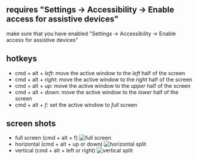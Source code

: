## requires "Settings -> Accessibility -> Enable access for assistive devices"

make sure that you have enabled "Settings -> Accessibility -> Enable access for assistive devices"

## hotkeys

+ cmd + alt + *left*: move the active window to the *left* half of the screen
+ cmd + alt + *right*: move the active window to the *right* half of the screen
+ cmd + alt + *up*: move the active window to the *upper* half of the screen
+ cmd + alt + *down*: move the active window to the *lower* half of the screen
+ cmd + alt + *f*: set the active window to *full* screen 

## screen shots

+ full screen (cmd + alt + f) ![full screen](http://img42.imageshack.us/img42/6432/screenshot20121007at315.png)
+ horizontal (cmd + alt + up or down) ![horizontal split](http://img9.imageshack.us/img9/6432/screenshot20121007at315.png)
+ vertical (cmd + alt + left or right) ![vertical split](http://img13.imageshack.us/img13/6432/screenshot20121007at315.png)